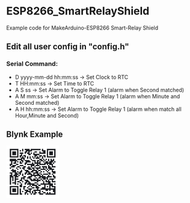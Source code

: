 # ESP8266_SmartRelayShield
Example code for MakeArduino-ESP8266 Smart-Relay Shield

<b>Edit all user config in "config.h"</b>
---
<h3>Serial Command:</h3>
<ul>
<li> D yyyy-mm-dd hh:mm:ss         -> Set Clock to RTC</li>
<li> T HH:mm:ss                    -> Set Time to RTC</li>
<li> A S ss                        -> Set Alarm to Toggle Relay 1 (alarm when Second matched)</li>
<li> A M mm:ss                     -> Set Alarm to Toggle Relay 1 (alarm when Minute and Second matched)</li>
<li> A H hh:mm:ss                  -> Set Alarm to Toggle Relay 1 (alarm when match all Hour,Minute and Second)</li>
</ul>

<h2>Blynk Example</h2>
<img src="./img/blynk_clone_40184036.png" style="width:10em"/>


